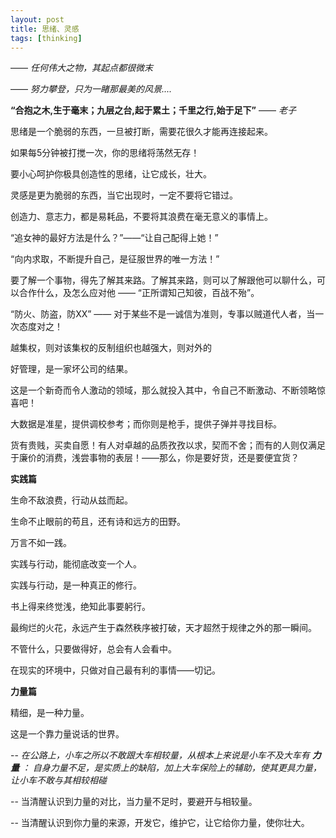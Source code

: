 ```yaml
---
layout: post
title: 思绪、灵感
tags: [thinking]
---
```


—— *任何伟大之物，其起点都很微末*

—— *努力攀登，只为一睹那最美的风景....*
		
**“合抱之木,生于毫末；九层之台,起于累土；千里之行,始于足下”** —— *老子*

  思绪是一个脆弱的东西，一旦被打断，需要花很久才能再连接起来。
    
  如果每5分钟被打搅一次，你的思绪将荡然无存！
    
  要小心呵护你极具创造性的思绪，让它成长，壮大。
    
  灵感是更为脆弱的东西，当它出现时，一定不要将它错过。
  
  创造力、意志力，都是易耗品，不要将其浪费在毫无意义的事情上。
  
  “追女神的最好方法是什么？”——“让自己配得上她！”
  
  “向内求取，不断提升自己，是征服世界的唯一方法！”
  
  要了解一个事物，得先了解其来路。了解其来路，则可以了解跟他可以聊什么，可以合作什么，及怎么应对他 —— “正所谓知己知彼，百战不殆”。
  
  “防火、防盗，防XX” —— 对于某些不是一诚信为准则，专事以贼道代人者，当一次态度对之！
  
  越集权，则对该集权的反制组织也越强大，则对外的
  
  好管理，是一家坏公司的结果。
  
  这是一个新奇而令人激动的领域，那么就投入其中，令自己不断激动、不断领略惊喜吧！
  
  大数据是准星，提供调校参考；而你则是枪手，提供子弹并寻找目标。
  
  货有贵贱，买卖自愿！有人对卓越的品质孜孜以求，契而不舍；而有的人则仅满足于廉价的消费，浅尝事物的表层！——那么，你是要好货，还是要便宜货？
    
**实践篇**
    
  生命不敌浪费，行动从兹而起。
    
  生命不止眼前的苟且，还有诗和远方的田野。
    
  万言不如一践。
    
  实践与行动，能彻底改变一个人。
    
  实践与行动，是一种真正的修行。
    
  书上得来终觉浅，绝知此事要躬行。
  
  最绚烂的火花，永远产生于森然秩序被打破，天才超然于规律之外的那一瞬间。
  
  不管什么，只要做得好，总会有人会看中。
  
  在现实的环境中，只做对自己最有利的事情——切记。

**力量篇**

  精细，是一种力量。
    
  这是一个靠力量说话的世界。
  
   --  *在公路上，小车之所以不敢跟大车相较量，从根本上来说是小车不及大车有 **力量** ： 自身力量不足，是实质上的缺陷，加上大车保险上的辅助，使其更具力量，让小车不敢与其相较相碰*
    
   --  当清醒认识到力量的对比，当力量不足时，要避开与相较量。
    
   --  当清醒认识到你力量的来源，开发它，维护它，让它给你力量，使你壮大。